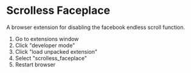 # Scrolless Faceplace

A browser extension for disabling the facebook endless scroll function.

1. Go to extensions window
2. Click "developer mode"
3. Click "load unpacked extension"
4. Select "scrolless_faceplace"
5. Restart browser
